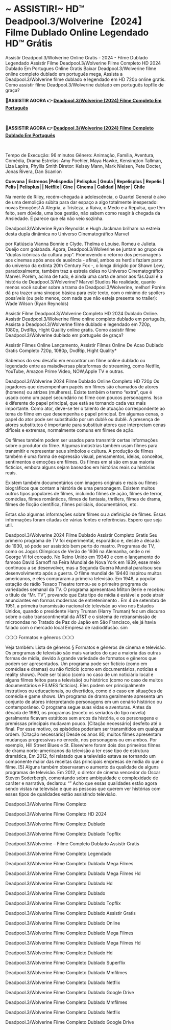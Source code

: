 <h1 tabindex="-1" class="heading-element" dir="auto">~ ASSISTIR!~ HD™ Deadpool.3/Wolverine 【2024】 Filme Dublado Online Legendado HD™ Grátis</h1>

Assistir Deadpool.3/Wolverine Online Gratis - 2024 - Filme Dublado Legendado Assistir Filme Deadpool.3/Wolverine Filme Completo HD 2024 Dublado Em Portugues Online Gratis Baixar Deadpool.3/Wolverine filme online completo dublado em português mega, Assista a Deadpool.3/Wolverine filme dublado e legendado em HD 720p online gratis. Como assistir filme Deadpool.3/Wolverine dublado em português topflix de graça?


 <p dir="auto"><b>🔴ASSISTIR AGORA 👉 <a href="https://inflix.site/pt/movie/533535/deadpool-wolverine" rel="nofollow">Deadpool.3/Wolverine (2024) Filme Completo Em Português</a></b></p>

<p dir="auto"><b><i><br></i></b></p>
<p dir="auto"><b>🔴ASSISTIR AGORA 👉 <a href="https://inflix.site/pt/movie/533535/deadpool-wolverine" rel="nofollow">Deadpool.3/Wolverine (2024) Filme Completo Dublado Em Português</a></b></p>

 
<p dir="auto"><b><i><br></i></b></p>


Tempo de Execução: 96 minutos Gênero: Animação, Família, Aventura, Comédia, Drama Estrelas: Amy Poehler, Maya Hawke, Kensington Tallman, Liza Lapira, Phyllis Smith Diretor: Kelsey Mann, Mark Nielsen, Pete Docter, Jonas Rivera, Dan Scanlon

<b>Cuevana | Estrenos |Pelispedia | Pelisplus | Gnula | Repelisplus | Repelis | Pelis | Pelisplus| | Netflix | Cine | Cinema | Calidad | Mejor | Chile</b>

Na mente de Riley, recém-chegada à adolescência, o Quartel General é alvo de uma demolição súbita para dar espaço a algo totalmente inesperado: novas Emoções! A Alegria, a Tristeza, a Raiva, o Medo e a Repulsa, que têm feito, sem dúvida, uma boa gestão, não sabem como reagir à chegada da Ansiedade. E parece que ela não veio sozinha.

Deadpool.3/Wolverine
Ryan Reynolds e Hugh Jackman brilham na estreia desta dupla dinâmica no Universo Cinematográfico Marvel

por Katiúscia Vianna
Bonnie e Clyde. Thelma e Louise. Romeu e Julieta. Queijo com goiabada. Agora, Deadpool.3/Wolverine se juntam ao grupo de “duplas icônicas da cultura pop”. Promovendo o retorno dos personagens aos cinemas após anos de ausência - afinal, ambos os heróis faziam parte do universo da extinta 20th Century Fox -, o longa dirigido por Shawn Levy, paradoxalmente, também traz a estreia deles no Universo Cinematográfico Marvel. Porém, acima de tudo, é ainda uma carta de amor aos fãs.Qual é a história de Deadpool.3/Wolverine? Marvel Studios Na realidade, quanto menos você souber sobre a trama de Deadpool.3/Wolverine, melhor! Porém dá pra trazer uma sinopse básica para este texto, com o mínimo de spoilers possíveis (ou pelo menos, com nada que não esteja presente no trailer): Wade Wilson (Ryan Reynolds)


Assistir Filme Deadpool.3/Wolverine Completo HD 2024 Dublado Online. Assistir Deadpool.3/Wolverine filme online completo dublado em português, Assista a Deadpool.3/Wolverine filme dublado e legendado em 720p, 1080p, DvdRip, Hight Quality online gratis. Como assistir filme Deadpool.3/Wolverine dublado em português de graça?

Assistir Filmes Online Lançamento, Assistir Filmes Online De Acao Dublado Gratis Completo 720p, 1080p, DvdRip, Hight Quality*

Sabemos do seu desafio em encontrar um filme online dublado ou legendado entre as maisdiversas plataformas de streaming, como Netflix, YouTube, Amazon Prime Video, NOW,Apple TV e outras.

Deadpool.3/Wolverine 2024 Filme Dublado Online Completo HD 720p Os jogadores que desempenham papéis em filmes são chamados de atores (homens) ou atrizes (mulheres). Existe também o termo “extra”, que é usado como um papel secundário no filme com poucos personagens. Isso é diferente do papel principal, que está se tornando cada vez mais importante. Como ator, deve-se ter o talento de atuação correspondente ao tema do filme em que desempenha o papel principal. Em algumas cenas, o papel do ator pode ser substituído por um dublê ou dublê. A presença de atores substitutos é importante para substituir atores que interpretam cenas difíceis e extremas, normalmente comuns em filmes de ação.

Os filmes também podem ser usados para transmitir certas informações sobre o produtor do filme. Algumas indústrias também usam filmes para transmitir e representar seus símbolos e cultura. A produção de filmes também é uma forma de expressão visual, pensamentos, ideias, conceitos, sentimentos e emoções em filmes. Os filmes em si são em sua maioria fictícios, embora alguns sejam baseados em histórias reais ou histórias reais.

Existem também documentários com imagens originais e reais ou filmes biográficos que contam a história de uma personagem. Existem muitos outros tipos populares de filmes, incluindo filmes de ação, filmes de terror, comédias, filmes românticos, filmes de fantasia, thrillers, filmes de drama, filmes de ficção científica, filmes policiais, documentários, etc.

Estas são algumas informações sobre filmes ou a definição de filmes. Essas informações foram citadas de várias fontes e referências. Espero que seja util.

Deadpool.3/Wolverine 2024 Filme Dublado Assistir Completo Gratis Seu primeiro programa de TV foi experimental, esporádico e, desde a década de 1930, só pode ser assistido bem perto do mastro. Programas de TV, como os Jogos Olímpicos de Verão de 1936 na Alemanha, onde o rei George VI foi coroado. No Reino Unido em 19340 e com o lançamento do famoso David Sarnoff na Feira Mundial de Nova York em 1939, esse meio continuou a se desenvolver, mas a Segunda Guerra Mundial paralisou seu desenvolvimento após a guerra. O filme mundial de 19440 inspirou muitos americanos, e eles compraram a primeira televisão. Em 1948, a popular estação de rádio Texaco Theatre tornou-se o primeiro programa de variedades semanal da TV. O programa apresentava Milton Berle e recebeu o título de “Mr. TV”, provando que Este tipo de mídia é estável e pode atrair anunciantes em formas modernas de entretenimento . Em 4 de setembro de 1951, a primeira transmissão nacional de televisão ao vivo nos Estados Unidos, quando o presidente Harry Truman (Harry Truman) fez um discurso sobre o cabo transcontinental da AT&T e o sistema de retransmissão de microondas no Tratado de Paz do Japão em São Francisco, ele já havia falado com o mercado local Empresa de radiodifusão. sim

❍❍❍ Formatos e gêneros ❍❍❍

Veja também: Lista de gêneros § Formatos e gêneros de cinema e televisão. Os programas de televisão são mais variados do que a maioria das outras formas de mídia, devido à grande variedade de formatos e gêneros que podem ser apresentados. Um programa pode ser fictício (como em comédias e dramas) ou não fictício (como em documentários, notícias e reality shows). Pode ser tópico (como no caso de um noticiário local e alguns filmes feitos para a televisão) ou histórico (como no caso de muitos documentários e FILMES fictícios). Eles podem ser principalmente instrutivos ou educacionais, ou divertidos, como é o caso em situações de comédia e game shows. Um programa de drama geralmente apresenta um conjunto de atores interpretando personagens em um cenário histórico ou contemporâneo. O programa segue suas vidas e aventuras. Antes da década de 1980, os programas (exceto os seriados do tipo novela) geralmente ficavam estáticos sem arcos da história, e os personagens e premissas principais mudavam pouco. [Citação necessário] desfeito até o final. Por esse motivo, os episódios poderiam ser transmitidos em qualquer ordem. [Citação necessário] Desde os anos 80, muitos filmes apresentam mudanças progressivas no enredo, nos personagens ou em ambos. Por exemplo, Hill Street Blues e St. Elsewhere foram dois dos primeiros filmes de drama norte-americanos da televisão a ter esse tipo de estrutura dramática, Em 2012, foi relatado que a televisão estava se tornando um componente maior das receitas das principais empresas de mídia do que o filme. [5] Alguns também observaram o aumento da qualidade de alguns programas de televisão. Em 2012, o diretor de cinema vencedor do Oscar Steven Soderbergh, comentando sobre ambiguidade e complexidade de caráter e narrativa, declarou: “” Acho que essas qualidades estão agora sendo vistas na televisão e que as pessoas que querem ver histórias com esses tipos de qualidades estão assistindo televisão.

Deadpool.3/Wolverine Filme Completo

Deadpool.3/Wolverine Filme Completo HD 2024

Deadpool.3/Wolverine Filme Completo Dublado

Deadpool.3/Wolverine Filme Completo Dublado Topflix

Deadpool.3/Wolverine – Filme Completo Dublado Assistir Gratis

Deadpool.3/Wolverine Filme Completo Legendado

Deadpool.3/Wolverine Filme Completo Dublado Mega Filmes

Deadpool.3/Wolverine Filme Completo Dublado Mega Filmes Hd

Deadpool.3/Wolverine Filme Completo Dublado Hd

Deadpool.3/Wolverine Filme Completo Dublado

Deadpool.3/Wolverine Filme Completo Dublado Topflix

Deadpool.3/Wolverine Filme Completo Dublado Assistir Gratis

Deadpool.3/Wolverine Filme Completo Dublado Online

Deadpool.3/Wolverine Filme Completo Dublado Mega Filmes

Deadpool.3/Wolverine Filme Completo Dublado Mega Filmes Hd

Deadpool.3/Wolverine Filme Completo Dublado Hd

Deadpool.3/Wolverine Filme Completo Dublado Superflix

Deadpool.3/Wolverine Filme Completo Dublado Mmfilmes

Deadpool.3/Wolverine Filme Completo Dublado Netflix

Deadpool.3/Wolverine Filme Completo Dublado Google Drive

Deadpool.3/Wolverine Filme Completo Dublado Mmfilmes

Deadpool.3/Wolverine Filme Completo Dublado Netflix

Deadpool.3/Wolverine Filme Completo Dublado Google Drive
